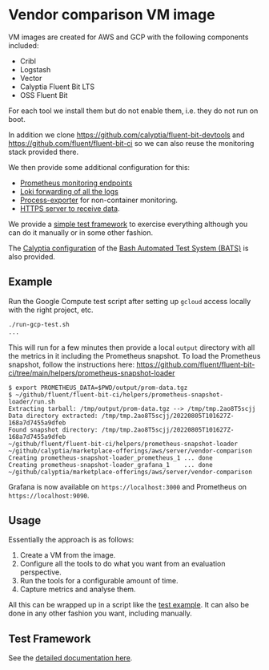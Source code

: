 # Vendor comparison VM image

VM images are created for AWS and GCP with the following components included:

- Cribl
- Logstash
- Vector
- Calyptia Fluent Bit LTS
- OSS Fluent Bit

For each tool we install them but do not enable them, i.e. they do not run on boot.

In addition we clone <https://github.com/calyptia/fluent-bit-devtools> and <https://github.com/fluent/fluent-bit-ci> so we can also reuse the monitoring stack provided there.

We then provide some additional configuration for this:

- [Prometheus monitoring endpoints](./config/monitoring/prometheus/prometheus.yml)
- [Loki forwarding of all the logs](./config/monitoring/fluent-bit.conf)
- [Process-exporter](https://github.com/ncabatoff/process-exporter) for non-container monitoring.
- [HTTPS server to receive data](https://github.com/calyptia/https-benchmark-server).

We provide a [simple test framework](./config/test/run-test.sh) to exercise everything although you can do it manually or in some other fashion.

The [Calyptia configuration](https://github.com/calyptia/bats) of the [Bash Automated Test System (BATS)](https://bats-core.readthedocs.io/en/stable/) is also provided.

## Example

Run the Google Compute test script after setting up `gcloud` access locally with the right project, etc.

```bash
./run-gcp-test.sh
...
```

This will run for a few minutes then provide a local `output` directory with all the metrics in it including the Prometheus snapshot.
To load the Prometheus snapshot, follow the instructions here: <https://github.com/fluent/fluent-bit-ci/tree/main/helpers/prometheus-snapshot-loader>

```shell
$ export PROMETHEUS_DATA=$PWD/output/prom-data.tgz
$ ~/github/fluent/fluent-bit-ci/helpers/prometheus-snapshot-loader/run.sh
Extracting tarball: /tmp/output/prom-data.tgz --> /tmp/tmp.2ao8T5scjj
Data directory extracted: /tmp/tmp.2ao8T5scjj/20220805T101627Z-168a7d7455a9dfeb
Found snapshot directory: /tmp/tmp.2ao8T5scjj/20220805T101627Z-168a7d7455a9dfeb
~/github/fluent/fluent-bit-ci/helpers/prometheus-snapshot-loader ~/github/calyptia/marketplace-offerings/aws/server/vendor-comparison
Creating prometheus-snapshot-loader_prometheus_1 ... done
Creating prometheus-snapshot-loader_grafana_1    ... done
~/github/calyptia/marketplace-offerings/aws/server/vendor-comparison
```

Grafana is now available on `https://localhost:3000` and Prometheus on `https://localhost:9090`.

## Usage

Essentially the approach is as follows:

1. Create a VM from the image.
2. Configure all the tools to do what you want from an evaluation perspective.
3. Run the tools for a configurable amount of time.
4. Capture metrics and analyse them.

All this can be wrapped up in a script like the [test example](./run-gcp-test.sh).
It can also be done in any other fashion you want, including manually.

## Test Framework

See the [detailed documentation here](./test/README.md).
